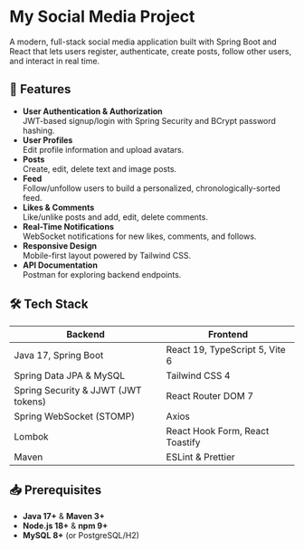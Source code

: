 # My Social Media Project

A modern, full-stack social media application built with Spring Boot and React that lets users register, authenticate, create posts, follow other users, and interact in real time.

## 🚀 Features

- **User Authentication & Authorization**  
  JWT-based signup/login with Spring Security and BCrypt password hashing.  
- **User Profiles**  
  Edit profile information and upload avatars.  
- **Posts**  
  Create, edit, delete text and image posts.  
- **Feed**  
  Follow/unfollow users to build a personalized, chronologically-sorted feed.  
- **Likes & Comments**  
  Like/unlike posts and add, edit, delete comments.  
- **Real-Time Notifications**  
  WebSocket notifications for new likes, comments, and follows.  
- **Responsive Design**  
  Mobile-first layout powered by Tailwind CSS.  
- **API Documentation**  
  Postman for exploring backend endpoints.

## 🛠 Tech Stack

| Backend                                    | Frontend                              |
|--------------------------------------------|---------------------------------------|
| Java 17, Spring Boot                       | React 19, TypeScript 5, Vite 6        |
| Spring Data JPA & MySQL                    | Tailwind CSS 4                        |
| Spring Security & JJWT (JWT tokens)        | React Router DOM 7                    |
| Spring WebSocket (STOMP)                   | Axios                                 |
| Lombok                                     | React Hook Form, React Toastify       |
| Maven                                      | ESLint & Prettier                     |

## 📥 Prerequisites

- **Java 17+** & **Maven 3+**  
- **Node.js 18+** & **npm 9+**  
- **MySQL 8+** (or PostgreSQL/H2)

